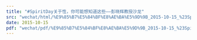 ```yaml
---
title: "#SpiritDay关于性，你可能想知道这些——彭晓辉教授沙龙"
src: "wechat/html/%E9%85%B7%E5%84%BF%E8%AE%BA%E5%9D%9B_2015-10-15_%23SpiritDay%E5%85%B3%E4%BA%8E%E6%80%A7%EF%BC%8C%E4%BD%A0%E5%8F%AF%E8%83%BD%E6%83%B3%E7%9F%A5%E9%81%93%E8%BF%99%E4%BA%9B%E2%80%94%E2%80%94%E5%BD%AD%E6%99%93%E8%BE%89%E6%95%99%E6%8E%88%E6%B2%99%E9%BE%99.html"
date: 2015-10-15
pdf: "wechat/pdf/%E9%85%B7%E5%84%BF%E8%AE%BA%E5%9D%9B_2015-10-15_%23SpiritDay%E5%85%B3%E4%BA%8E%E6%80%A7%EF%BC%8C%E4%BD%A0%E5%8F%AF%E8%83%BD%E6%83%B3%E7%9F%A5%E9%81%93%E8%BF%99%E4%BA%9B%E2%80%94%E2%80%94%E5%BD%AD%E6%99%93%E8%BE%89%E6%95%99%E6%8E%88%E6%B2%99%E9%BE%99.pdf"
---
```

